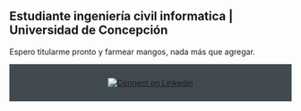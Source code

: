 
## Estudiante ingeniería civil informatica | Universidad de Concepción

Espero titularme pronto y farmear mangos, nada más que agregar.

<div align="center" style="background:#414a50; padding: 25px 0;">
     <a href="[https://www.linkedin.com/in/ivelin-iliev-16272baa/](https://www.linkedin.com/in/brendan-rubilar-vivanco-697b1123a)">
        <img src="https://raw.githubusercontent.com/Iwi4a/iwi4a/master/assets/linkedin.svg" alt="Connect on Linkedin">
    </a>
</div>
